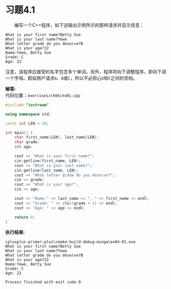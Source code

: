 # 习题4.1

&emsp;&emsp;编写一个C++程序，如下述输出示例所示的那样请求并显示信息：
```
What is your first name?Betty Sue
What is your last name?Yewe
What letter grade do you deserve?B
What is your age?22
Name:Yewe, Betty Sue
Grade: C
Age: 22
```
注意，该程序应接受的名字包含多个单词。另外，程序将向下调整程序，即向下调一个字母。假如用户请求`A`、`B`或`C`，所以不必担心`D`和`F`之间的空档。

**解答:**  
代码位置：`exercises/ch04/ex01.cpp`
```c++
#include "iostream"

using namespace std;

const int LEN = 20;

int main() {
    char first_name[LEN], last_name[LEN];
    char grade;
    int age;

    cout << "What is your first name?";
    cin.getline(first_name, LEN);
    cout << "What is your last name?";
    cin.getline(last_name, LEN);
    cout << "What letter grade do you deserve?";
    cin >> grade;
    cout << "What is your age?";
    cin >> age;

    cout << "Name:" << last_name << ", " << first_name << endl;
    cout << "Grade: " << char(grade + 1) << endl;
    cout << "Age: " << age << endl;

    return 0;
}
```

**执行结果:**  
```
cplusplus-primer-plus\cmake-build-debug-mingw\ex04-01.exe
What is your first name?Betty Sue
What is your last name?Yewe
What letter grade do you deserve?B
What is your age?22
Name:Yewe, Betty Sue
Grade: C
Age: 22

Process finished with exit code 0
```